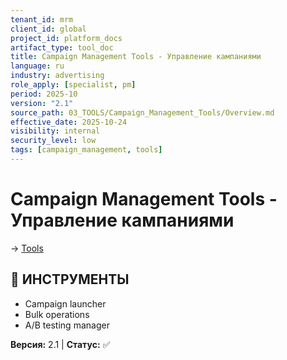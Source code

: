 ```yaml
---
tenant_id: mrm
client_id: global
project_id: platform_docs
artifact_type: tool_doc
title: Campaign Management Tools - Управление кампаниями
language: ru
industry: advertising
role_apply: [specialist, pm]
period: 2025-10
version: "2.1"
source_path: 03_TOOLS/Campaign_Management_Tools/Overview.md
effective_date: 2025-10-24
visibility: internal
security_level: low
tags: [campaign_management, tools]
---
```


# Campaign Management Tools - Управление кампаниями

→ [Tools](../_README.md)

## 🎯 ИНСТРУМЕНТЫ
- Campaign launcher
- Bulk operations
- A/B testing manager

**Версия:** 2.1 | **Статус:** ✅


